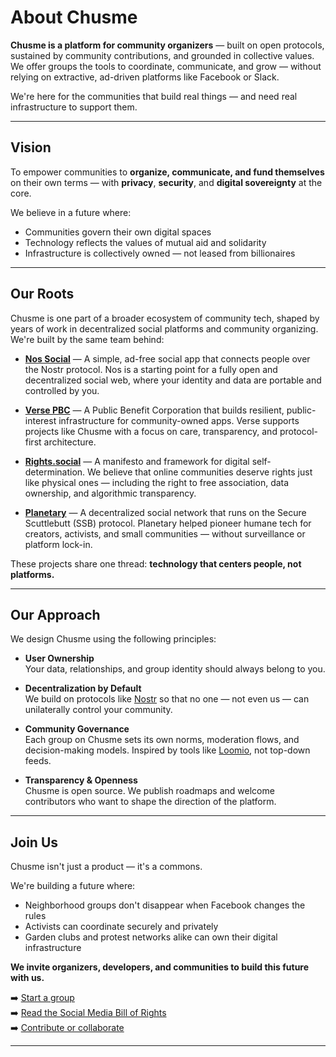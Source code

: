 # About Chusme

**Chusme is a platform for community organizers** — built on open protocols, sustained by community contributions, and grounded in collective values. We offer groups the tools to coordinate, communicate, and grow — without relying on extractive, ad-driven platforms like Facebook or Slack.

We're here for the communities that build real things — and need real infrastructure to support them.

---

## Vision

To empower communities to **organize, communicate, and fund themselves** on their own terms — with **privacy**, **security**, and **digital sovereignty** at the core.

We believe in a future where:
- Communities govern their own digital spaces
- Technology reflects the values of mutual aid and solidarity
- Infrastructure is collectively owned — not leased from billionaires

---

## Our Roots

Chusme is one part of a broader ecosystem of community tech, shaped by years of work in decentralized social platforms and community organizing. We're built by the same team behind:

- [**Nos Social**](https://nos.social/about) — A simple, ad-free social app that connects people over the Nostr protocol. Nos is a starting point for a fully open and decentralized social web, where your identity and data are portable and controlled by you.

- [**Verse PBC**](https://verse-pbc.org) — A Public Benefit Corporation that builds resilient, public-interest infrastructure for community-owned apps. Verse supports projects like Chusme with a focus on care, transparency, and protocol-first architecture.

- [**Rights.social**](https://rights.social) — A manifesto and framework for digital self-determination. We believe that online communities deserve rights just like physical ones — including the right to free association, data ownership, and algorithmic transparency.

- [**Planetary**](https://planetary.social) — A decentralized social network that runs on the Secure Scuttlebutt (SSB) protocol. Planetary helped pioneer humane tech for creators, activists, and small communities — without surveillance or platform lock-in.

These projects share one thread: **technology that centers people, not platforms.**

---

## Our Approach

We design Chusme using the following principles:

- **User Ownership**  
  Your data, relationships, and group identity should always belong to you.

- **Decentralization by Default**  
  We build on protocols like [Nostr](https://github.com/nostr-protocol/nostr) so that no one — not even us — can unilaterally control your community.

- **Community Governance**  
  Each group on Chusme sets its own norms, moderation flows, and decision-making models. Inspired by tools like [Loomio](https://www.loomio.com), not top-down feeds.

- **Transparency & Openness**  
  Chusme is open source. We publish roadmaps and welcome contributors who want to shape the direction of the platform.

---

## Join Us

Chusme isn't just a product — it's a commons.

We're building a future where:
- Neighborhood groups don't disappear when Facebook changes the rules
- Activists can coordinate securely and privately
- Garden clubs and protest networks alike can own their digital infrastructure

**We invite organizers, developers, and communities to build this future with us.**

➡️ [Start a group](https://chusme.app)  
➡️ [Read the Social Media Bill of Rights](https://rights.social)  
➡️ [Contribute or collaborate](https://github.com/verse/chusme)

---